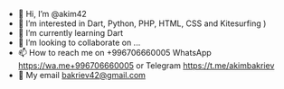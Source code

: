- 👋 Hi, I’m @akim42
- 👀 I’m interested in Dart, Python, PHP, HTML, CSS and Kitesurfing )
- 🌱 I’m currently learning Dart
- 💞️ I’m looking to collaborate on ...
- 📫 How to reach me on +996706660005 WhatsApp https://wa.me+996706660005 or Telegram https://t.me/akimbakriev
- :email: My email bakriev42@gmail.com
